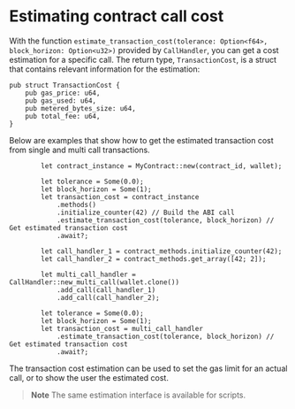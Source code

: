 # Estimating contract call cost

With the function `estimate_transaction_cost(tolerance: Option<f64>, block_horizon: Option<u32>)` provided by `CallHandler`, you can get a cost estimation for a specific call. The return type, `TransactionCost`, is a struct that contains relevant information for the estimation:

```rust,ignore
pub struct TransactionCost {
    pub gas_price: u64,
    pub gas_used: u64,
    pub metered_bytes_size: u64,
    pub total_fee: u64,
}
```

Below are examples that show how to get the estimated transaction cost from single and multi call transactions.

```rust,ignore
        let contract_instance = MyContract::new(contract_id, wallet);

        let tolerance = Some(0.0);
        let block_horizon = Some(1);
        let transaction_cost = contract_instance
            .methods()
            .initialize_counter(42) // Build the ABI call
            .estimate_transaction_cost(tolerance, block_horizon) // Get estimated transaction cost
            .await?;
```

```rust,ignore
        let call_handler_1 = contract_methods.initialize_counter(42);
        let call_handler_2 = contract_methods.get_array([42; 2]);

        let multi_call_handler = CallHandler::new_multi_call(wallet.clone())
            .add_call(call_handler_1)
            .add_call(call_handler_2);

        let tolerance = Some(0.0);
        let block_horizon = Some(1);
        let transaction_cost = multi_call_handler
            .estimate_transaction_cost(tolerance, block_horizon) // Get estimated transaction cost
            .await?;
```

The transaction cost estimation can be used to set the gas limit for an actual call, or to show the user the estimated cost.

> **Note** The same estimation interface is available for scripts.
